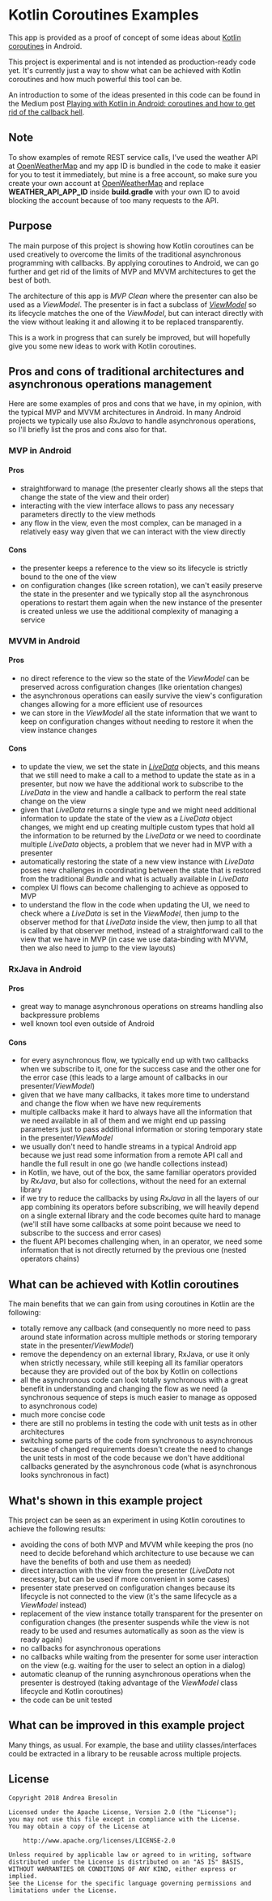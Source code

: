 # Kotlin Coroutines Examples

This app is provided as a proof of concept of some ideas about [Kotlin coroutines](https://kotlinlang.org/docs/reference/coroutines.html) in Android.

This project is experimental and is not intended as production-ready code yet. It's currently just a way to show what can be achieved with Kotlin coroutines and how much powerful this tool can be.

An introduction to some of the ideas presented in this code can be found in the Medium post [Playing with Kotlin in Android: coroutines and how to get rid of the callback hell](https://medium.com/@andrea.bresolin/playing-with-kotlin-in-android-coroutines-and-how-to-get-rid-of-the-callback-hell-a96e817c108b).

## Note

To show examples of remote REST service calls, I’ve used the weather API at [OpenWeatherMap](https://openweathermap.org/api) and my app ID is bundled in the code to make it easier for you to test it immediately, but mine is a free account, so make sure you create your own account at [OpenWeatherMap](https://openweathermap.org/api) and replace **WEATHER_API_APP_ID** inside **build.gradle** with your own ID to avoid blocking the account because of too many requests to the API.

## Purpose

The main purpose of this project is showing how Kotlin coroutines can be used creatively to overcome the limits of the traditional asynchronous programming with callbacks. By applying coroutines to Android, we can go further and get rid of the limits of MVP and MVVM architectures to get the best of both.

The architecture of this app is _MVP Clean_ where the presenter can also be used as a _ViewModel_. The presenter is in fact a subclass of [_ViewModel_](https://developer.android.com/topic/libraries/architecture/viewmodel.html) so its lifecycle matches the one of the _ViewModel_, but can interact directly with the view without leaking it and allowing it to be replaced transparently.

This is a work in progress that can surely be improved, but will hopefully give you some new ideas to work with Kotlin coroutines.

## Pros and cons of traditional architectures and asynchronous operations management

Here are some examples of pros and cons that we have, in my opinion, with the typical MVP and MVVM architectures in Android. In many Android projects we typically use also _RxJava_ to handle asynchronous operations, so I'll briefly list the pros and cons also for that.

### MVP in Android

#### Pros

- straightforward to manage (the presenter clearly shows all the steps that change the state of the view and their order)
- interacting with the view interface allows to pass any necessary parameters directly to the view methods
- any flow in the view, even the most complex, can be managed in a relatively easy way given that we can interact with the view directly

#### Cons

- the presenter keeps a reference to the view so its lifecycle is strictly bound to the one of the view
- on configuration changes (like screen rotation), we can't easily preserve the state in the presenter and we typically stop all the asynchronous operations to restart them again when the new instance of the presenter is created unless we use the additional complexity of managing a service

### MVVM in Android

#### Pros

- no direct reference to the view so the state of the _ViewModel_ can be preserved across configuration changes (like orientation changes)
- the asynchronous operations can easily survive the view's configuration changes allowing for a more efficient use of resources
- we can store in the _ViewModel_ all the state information that we want to keep on configuration changes without needing to restore it when the view instance changes

#### Cons

- to update the view, we set the state in [_LiveData_](https://developer.android.com/topic/libraries/architecture/livedata.html) objects, and this means that we still need to make a call to a method to update the state as in a presenter, but now we have the additional work to subscribe to the _LiveData_ in the view and handle a callback to perform the real state change on the view
- given that _LiveData_ returns a single type and we might need additional information to update the state of the view as a _LiveData_ object changes, we might end up creating multiple custom types that hold all the information to be returned by the _LiveData_ or we need to coordinate multiple _LiveData_ objects, a problem that we never had in MVP with a presenter
- automatically restoring the state of a new view instance with _LiveData_ poses new challenges in coordinating between the state that is restored from the traditional _Bundle_ and what is actually available in _LiveData_
- complex UI flows can become challenging to achieve as opposed to MVP
- to understand the flow in the code when updating the UI, we need to check where a _LiveData_ is set in the _ViewModel_, then jump to the observer method for that _LiveData_ inside the view, then jump to all that is called by that observer method, instead of a straightforward call to the view that we have in MVP (in case we use data-binding with MVVM, then we also need to jump to the view layouts)

### RxJava in Android

#### Pros

- great way to manage asynchronous operations on streams handling also backpressure problems
- well known tool even outside of Android

#### Cons

- for every asynchronous flow, we typically end up with two callbacks when we subscribe to it, one for the success case and the other one for the error case (this leads to a large amount of callbacks in our presenter/_ViewModel_)
- given that we have many callbacks, it takes more time to understand and change the flow when we have new requirements
- multiple callbacks make it hard to always have all the information that we need available in all of them and we might end up passing parameters just to pass additional information or storing temporary state in the presenter/_ViewModel_
- we usually don't need to handle streams in a typical Android app because we just read some information from a remote API call and handle the full result in one go (we handle collections instead)
- in Kotlin, we have, out of the box, the same familiar operators provided by _RxJava_, but also for collections, without the need for an external library
- if we try to reduce the callbacks by using _RxJava_ in all the layers of our app combining its operators before subscribing, we will heavily depend on a single external library and the code becomes quite hard to manage (we'll still have some callbacks at some point because we need to subscribe to the success and error cases)
- the fluent API becomes challenging when, in an operator, we need some information that is not directly returned by the previous one (nested operators chains)

## What can be achieved with Kotlin coroutines

The main benefits that we can gain from using coroutines in Kotlin are the following:

- totally remove any callback (and consequently no more need to pass around state information across multiple methods or storing temporary state in the presenter/_ViewModel_)
- remove the dependency on an external library, RxJava, or use it only when strictly necessary, while still keeping all its familiar operators because they are provided out of the box by Kotlin on collections
- all the asynchronous code can look totally synchronous with a great benefit in understanding and changing the flow as we need (a synchronous sequence of steps is much easier to manage as opposed to asynchronous code)
- much more concise code
- there are still no problems in testing the code with unit tests as in other architectures
- switching some parts of the code from synchronous to asynchronous because of changed requirements doesn't create the need to change the unit tests in most of the code because we don't have additional callbacks generated by the asynchronous code (what is asynchronous looks synchronous in fact)

## What's shown in this example project

This project can be seen as an experiment in using Kotlin coroutines to achieve the following results:

- avoiding the cons of both MVP and MVVM while keeping the pros (no need to decide beforehand which architecture to use because we can have the benefits of both and use them as needed)
- direct interaction with the view from the presenter (_LiveData_ not necessary, but can be used if more convenient in some cases)
- presenter state preserved on configuration changes because its lifecycle is not connected to the view (it's the same lifecycle as a _ViewModel_ instead)
- replacement of the view instance totally transparent for the presenter on configuration changes (the presenter suspends while the view is not ready to be used and resumes automatically as soon as the view is ready again)
- no callbacks for asynchronous operations
- no callbacks while waiting from the presenter for some user interaction on the view (e.g. waiting for the user to select an option in a dialog)
- automatic cleanup of the running asynchronous operations when the presenter is destroyed (taking advantage of the _ViewModel_ class lifecycle and Kotlin coroutines)
- the code can be unit tested

## What can be improved in this example project

Many things, as usual. For example, the base and utility classes/interfaces could be extracted in a library to be reusable across multiple projects.

## License

```
Copyright 2018 Andrea Bresolin

Licensed under the Apache License, Version 2.0 (the "License");
you may not use this file except in compliance with the License.
You may obtain a copy of the License at

    http://www.apache.org/licenses/LICENSE-2.0

Unless required by applicable law or agreed to in writing, software
distributed under the License is distributed on an "AS IS" BASIS,
WITHOUT WARRANTIES OR CONDITIONS OF ANY KIND, either express or implied.
See the License for the specific language governing permissions and
limitations under the License.
```